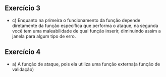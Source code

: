 ## Exercício 3
- c) Enquanto na primeira o funcionamento da função depende diretamente da
função específica que performa o ataque, na segunda você tem uma maleabilidade 
de qual função inserir, diminuindo assim a janela para algum tipo de erro.

## Exercício 4

- a) A função de ataque, pois ela utiliza uma função externa(a função de validação)
